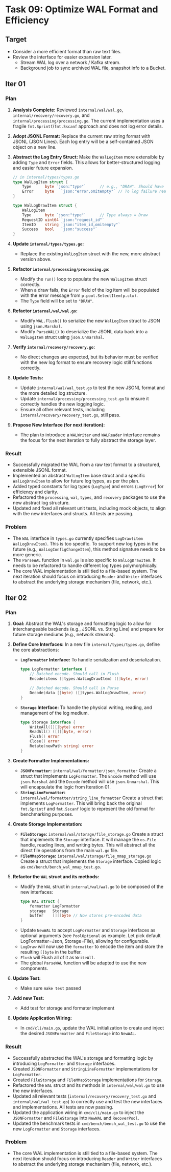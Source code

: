 # Task 09: Optimize WAL Format and Efficiency

## Target

- Consider a more efficient format than raw text files.
- Review the interface for easier expansion later.
  - Stream WAL log over a network / Kafka stream.
  - Background job to sync archived WAL file, snapshot info to a Bucket.

## Iter 01

### Plan

1.  **Analysis Complete:** Reviewed `internal/wal/wal.go`, `internal/recovery/recovery.go`, and `internal/processing/processing.go`. The current implementation uses a fragile `fmt.Sprintf`/`fmt.Sscanf` approach and does not log error details.

2.  **Adopt JSONL Format:** Replace the current raw string format with JSONL (JSON Lines). Each log entry will be a self-contained JSON object on a new line.

3.  **Abstract the Log Entry Struct:** Make the `WalLogItem` more extensible by adding `Type` and `Error` fields. This allows for better-structured logging and easier future expansion.

    ```go
    // in internal/types/types.go
    type WalLogItem struct {
        Type      byte `json:"type"`      // e.g., "DRAW". Should have a Constant define map
        Error     byte   `json:"error,omitempty"` // To log failure reasons. Should have a Constant define map
    }

    type WalLogDrawItem struct {
        WalLogItem
        Type      byte `json:"type"`      // Type always = Draw
        RequestID uint64 `json:"request_id"`
        ItemID    string `json:"item_id,omitempty"`
        Success   bool   `json:"success"`
    }
    ```

4.  **Update `internal/types/types.go`:**
    *   Replace the existing `WalLogItem` struct with the new, more abstract version above.

5.  **Refactor `internal/processing/processing.go`:**
    *   Modify the `run()` loop to populate the new `WalLogItem` struct correctly.
    *   When a draw fails, the `Error` field of the log item will be populated with the error message from `p.pool.SelectItem(p.ctx)`.
    *   The `Type` field will be set to `"DRAW"`.

6.  **Refactor `internal/wal/wal.go`:**
    *   Modify `WAL.Flush()` to serialize the new `WalLogItem` struct to JSON using `json.Marshal`.
    *   Modify `ParseWAL()` to deserialize the JSONL data back into a `WalLogItem` struct using `json.Unmarshal`.

7.  **Verify `internal/recovery/recovery.go`:**
    *   No direct changes are expected, but its behavior must be verified with the new log format to ensure recovery logic still functions correctly.

8.  **Update Tests:**
    *   Update `internal/wal/wal_test.go` to test the new JSONL format and the more detailed log structure.
    *   Update `internal/processing/processing_test.go` to ensure it correctly handles the new logging logic.
    *   Ensure all other relevant tests, including `internal/recovery/recovery_test.go`, still pass.

9.  **Propose New Interface (for next iteration):**
    *   The plan to introduce a `WALWriter` and `WALReader` interface remains the focus for the next iteration to fully abstract the storage layer.

### Result

- Successfully migrated the WAL from a raw text format to a structured, extensible JSONL format.
- Implemented an abstract `WalLogItem` base struct and a specific `WalLogDrawItem` to allow for future log types, as per the plan.
- Added typed constants for log types (`LogType`) and errors (`LogError`) for efficiency and clarity.
- Refactored the `processing`, `wal`, `types`, and `recovery` packages to use the new abstract log structure.
- Updated and fixed all relevant unit tests, including mock objects, to align with the new interfaces and structs. All tests are passing.

### Problem

- The `WAL` interface in `types.go` currently specifies `LogDraw(item WalLogDrawItem)`. This is too specific. To support new log types in the future (e.g., `WalLogConfigChangeItem`), this method signature needs to be more generic.
- The `ParseWAL` function in `wal.go` is also specific to `WalLogDrawItem`. It needs to be refactored to handle different log types polymorphically.
- The core WAL implementation is still tied to a file-based system. The next iteration should focus on introducing `Reader` and `Writer` interfaces to abstract the underlying storage mechanism (file, network, etc.).

## Iter 02

### Plan

1.  **Goal:** Abstract the WAL's storage and formatting logic to allow for interchangeable backends (e.g., JSONL vs. String Line) and prepare for future storage mediums (e.g., network streams).

2.  **Define Core Interfaces:** In a new file `internal/types/types.go`, define the core abstractions:
    *   **`LogFormatter` Interface:** To handle serialization and deserialization.
        ```go
        type LogFormatter interface {
            // Batched encode. Should call in Flush
            Encode(items []types.WalLogDrawItem) ([]byte, error)

            // Batched decode. Should call in Parse
            Decode(data []byte) ([]types.WalLogDrawItem, error)
        }
        ```
    *   **`Storage` Interface:** To handle the physical writing, reading, and management of the log medium.
        ```go
        type Storage interface {
            WriteAll([][]byte) error
            ReadAll() ([][]byte, error)
            Flush() error
            Close() error
            Rotate(newPath string) error
        }
        ```

3.  **Create Formatter Implementations:**
    *   **`JSONFormatter`:** `internal/wal/formatter/json_formatter` Create a struct that implements `LogFormatter`. The `Encode` method will use `json.Marshal` and the `Decode` method will use `json.Unmarshal`. This will encapsulate the logic from Iteration 01.
    *   **`StringLineFormatter`:** `internal/wal/formatter/string_line_formatter` Create a struct that implements `LogFormatter`. This will bring back the original `fmt.Sprintf` and `fmt.Sscanf` logic to represent the old format for benchmarking purposes.

4.  **Create Storage Implementation:**
    *   **`FileStorage`:** `internal/wal/storage/file_storage.go` Create a struct that implements the `Storage` interface. It will manage the `os.File` handle, reading lines, and writing bytes. This will abstract all the direct file operations from the main `wal.go` file.
    *   **`FileMMapStorage`:** `internal/wal/storage/file_mmap_storage.go` Create a struct that implements the `Storage` interface. Copied logic as `cmd/bench/bench_wal_mmap_test.go`.

5.  **Refactor the `WAL` struct and its methods:**
    *   Modify the `WAL` struct in `internal/wal/wal.go` to be composed of the new interfaces:
        ```go
        type WAL struct {
            formatter LogFormatter
            storage   Storage
            buffer    [][]byte // Now stores pre-encoded data
        }
        ```
    *   Update `NewWAL` to accept `LogFormatter` and `Storage` interfaces as optional arguments (see `PoolOptional` as example. Let pick default LogFormatter=Json, Storage=File), allowing for configurable. 
    *   `LogDraw` will now use the `formatter` to encode the item and store the resulting `[]byte` in the buffer.
    *   `Flush` will Flush all of it as `WriteAll`.
    *   The global `ParseWAL` function will be adapted to use the new components.

6.  **Update Test:**
    * Make sure `make test` passed

7.  **Add new Test:**
    * Add test for storage and formater implement

8.  **Update Application Wiring:**
    *   In `cmd/cli/main.go`, update the WAL initialization to create and inject the desired `JSONFormatter` and `FileStorage` into `NewWAL`.

### Result

- Successfully abstracted the WAL's storage and formatting logic by introducing `LogFormatter` and `Storage` interfaces.
- Created `JSONFormatter` and `StringLineFormatter` implementations for `LogFormatter`.
- Created `FileStorage` and `FileMMapStorage` implementations for `Storage`.
- Refactored the `WAL` struct and its methods in `internal/wal/wal.go` to use the new interfaces.
- Updated all relevant tests (`internal/recovery/recovery_test.go` and `internal/wal/wal_test.go`) to correctly use and test the new interfaces and implementations. All tests are now passing.
- Updated the application wiring in `cmd/cli/main.go` to inject the `JSONFormatter` and `FileStorage` into `NewWAL` and `RecoverPool`.
- Updated the benchmark tests in `cmd/bench/bench_wal_test.go` to use the new `LogFormatter` and `Storage` interfaces.

### Problem

- The core WAL implementation is still tied to a file-based system. The next iteration should focus on introducing `Reader` and `Writer` interfaces to abstract the underlying storage mechanism (file, network, etc.).

